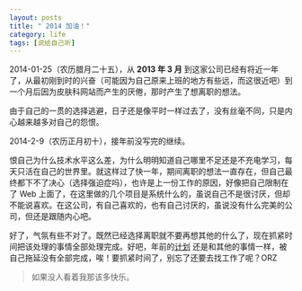```yaml
---
layout: posts
title: " 2014 加油！"
category: life
tags: [说给自己听]
---
```


2014-01-25（农历腊月二十五），从 **2013 年 3 月** 到这家公司已经有将近一年了，从最初刚到时的兴奋（可能因为自己原来上班的地方有些远，而这很近吧）到一个月后因为皮肤科网站而产生的厌倦，那时产生了想离职的想法。

由于自己的一贯的选择逃避，日子还是像平时一样过去了，没有丝毫不同，只是内心越来越多对自己的怨恨。

<!--break-->

2014-2-9（农历正月初十），接年前没写完的继续。

恨自己为什么技术水平这么差，为什么明明知道自己哪里不足还是不充电学习，每天只活在自己的世界里。就这样过了快一年，期间离职的想法一直存在，但自己最终都下不了决心（选择强迫症吗），也许是上一份工作的原因，好像把自己限制在了 Web 上面了，在这里做的几个项目是系统什么的，虽说自己不是很讨厌，但却不能说喜欢。在这公司，有自己喜欢的，也有自己讨厌的，虽说没有什么完美的公司，但还是跟随内心吧。

好了，气氛有些不对了。既然已经选择离职就不要再想其他的什么了，现在抓紧时间把该处理的事情全部处理完成。好吧，年前的[计划](https://github.com/white-poplar/white-poplar.github.io/issues/2) 还是和其他的事情一样，被自己拖延没有全部完成，唉！要抓紧时间了，别忘了还要去找工作了呢？ORZ

> 如果没人看着我那该多快乐。